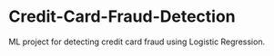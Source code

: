 # Credit-Card-Fraud-Detection
ML project for detecting credit card fraud using Logistic Regression.
